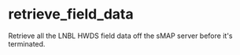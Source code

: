 # retrieve_field_data
Retrieve all the LNBL HWDS field data off the sMAP server before it's terminated.



